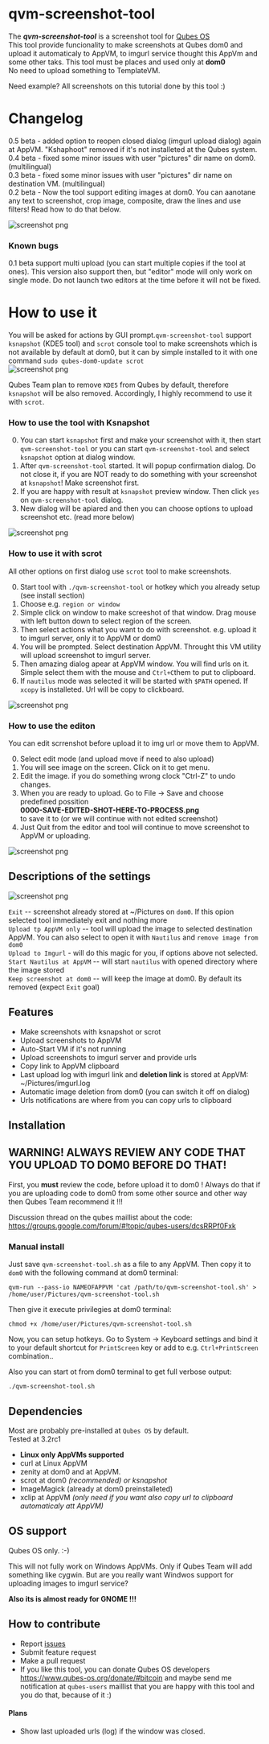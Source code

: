 # qvm-screenshot-tool

The _**qvm-screenshot-tool**_ is a screenshot tool for [Qubes OS](https://qubes-os.org/)<br>
This tool provide funcionality to make screenshots at Qubes dom0 and upload it automaticaly to AppVM, to imgurl service thought this AppVm and some other taks.
This tool must be places and used only at **dom0** <br>
No need to upload something to TemplateVM.

Need example? All screenshots on this tutorial done by this tool :)

# Changelog
0.5 beta - added option to reopen closed dialog (imgurl upload dialog) again at AppVM. "Kshaphoot" removed if it's not installeted at the Qubes system. <br>
0.4 beta - fixed some minor issues with user "pictures" dir name on dom0.  (multilingual) <br>
0.3 beta - fixed some minor issues with user "pictures" dir name on destination VM. (multilingual) <br>
0.2 beta - Now the tool support editing images at dom0. You can aanotane any text to screenshot, crop image, composite, draw the lines and use filters! Read how to do that below.<br>

![screenshot png](https://i.imgur.com/UmDHZ8j.png)

### Known bugs
0.1 beta support multi upload (you can start multiple copies if the tool at ones). This version also support then, but "editor" mode will only work on single mode. Do not launch two editors at the time before it will not be fixed. 

# How to use it

You will be asked for actions by GUI prompt.`qvm-screenshot-tool` support `ksnapshot` (KDE5 tool) and `scrot` console tool to make screenshots which is not available by default at dom0, but it can by simple installed to it with one command `sudo qubes-dom0-update scrot`<br> 
![screenshot png](https://i.imgur.com/h3h1dMW.png)

Qubes Team plan to remove `KDE5` from Qubes by default, therefore `ksnapshot` will be also removed. Accordingly, I highly recommend to use it with `scrot`. 

### How to use the tool with Ksnapshot

0. You can start `ksnapshot` first and make your screenshot with it, then start `qvm-screenshot-tool` or you can start `qvm-screenshot-tool` and select `ksnapshot` option at dialog window.
0. After `qvm-screenshot-tool` started. It will popup confirmation dialog. Do not close it, if you are NOT ready to do something with your screenshot at `ksnapshot`! Make screenshot first. 
0. If you are happy with result at `ksnapshot` preview window. Then click `yes` on `qvm-screenshot-tool` dialog.
0. New dialog will be apiared and then you can choose options to upload screenshot etc. (read more below)

![screenshot png](https://i.imgur.com/kGMGAOr.png)

### How to use it with scrot

All other options on first dialog use `scrot` tool to make screenshots.

0. Start tool with `./qvm-screenshot-tool` or hotkey which you already setup (see install section)
0. Choose e.g. `region or window` 
0. Simple click on window to make screeshot of that window. Drag mouse with left button down to select region of the screen.
0. Then select actions what you want to do with screenshot. e.g. upload it to imgurl server, only it to AppVM or dom0
0. You will be prompted. Select destination AppVM. Throught this VM utility will upload screenshot to imgurl server.
0. Then amazing dialog apear at AppVM window. You will find urls on it. Simple select them with the mouse and `Ctrl+C`them to put to clipboard. 
0. If `nautilus` mode was selected it will be started with `$PATH` opened. If `xcopy` is installeted. Url will be copy to clickboard.

![screenshot png](https://i.imgur.com/r7IT8TK.png)

### How to use the editon

You can edit scrrenshot before upload it to img url or move them to AppVM.

0. Select edit mode (and upload move if need to also upload)
0. You will see image on the screen. Click on it to get menu. 
0. Edit the image. if you do something wrong clock "Ctrl-Z" to undo changes.
0. When you are ready to upload. Go to File -> Save and choose predefined possition<br> **0000-SAVE-EDITED-SHOT-HERE-TO-PROCESS.png**<br>to save it to (or we will continue with not edited screenshot)
0. Just Quit from the editor and tool will continue to move screenshot to AppVM or uploading.

![screenshot png](https://i.imgur.com/qPPmF7X.png)


Descriptions of the settings 
----
![screenshot png](https://i.imgur.com/Kro9bhO.png)

`Exit` -- screenshot already stored at ~/Pictures on `dom0`. If this opion selected tool immediately exit and nothing more<br>
`Upload tp AppVM only` -- tool will upload the image to selected destination AppVM. You can also select to open it with `Nautilus` and `remove image from dom0`<br>
`Upload to Imgurl` - will do this magic for you, if options above not selected.<br>
`Start Nautilus at AppVM` -- will start `nautilus` with opened directory where the image stored<br>
`Keep screenshot at dom0` -- will keep the image at dom0. By default its removed (expect `Exit` goal)<br>

Features
----
* Make screenshots with ksnapshot or scrot
* Upload screenshots to AppVM
* Auto-Start VM if it's not running
* Upload screenshots to imgurl server and provide urls
* Copy link to AppVM clipboard
* Last upload log with imgurl link and **deletion link** is stored at AppVM: ~/Pictures/imgurl.log
* Automatic image deletion from dom0 (you can switch it off on dialog)
* Urls notifications are where from you can copy urls to clipboard

Installation
----

## WARNING! ALWAYS REVIEW ANY CODE THAT YOU UPLOAD TO DOM0 BEFORE DO THAT!
First, you **must** review the code, before upload it to dom0 ! Always do that if you are uploading code to dom0 from some 
other source and other way then Qubes Team recommend it !!!

Discussion thread on the qubes maillist about the code:<br>
https://groups.google.com/forum/#!topic/qubes-users/dcsRRPf0Fxk


### Manual install

Just save `qvm-screenshot-tool.sh` as a file to any AppVM. Then copy it to `dom0` with the following command at dom0 terminal:

```shell
qvm-run --pass-io NAMEOFAPPVM 'cat /path/to/qvm-screenshot-tool.sh' > /home/user/Pictures/qvm-screenshot-tool.sh
```
Then give it execute privilegies at dom0 terminal:

```shell
chmod +x /home/user/Pictures/qvm-screenshot-tool.sh
```

Now, you can setup hotkeys. Go to System -> Keyboard settings and bind it to your default shortcut for `PrintScreen` key or add to e.g. `Ctrl+PrintScreen` combination..

Also you can start ot from dom0 terminal to get full verbose output:

```shell
./qvm-screenshot-tool.sh
```

Dependencies
----

Most are probably pre-installed at `Qubes OS` by default.<br>
Tested at 3.2rc1 

* **Linux only AppVMs supported**
* curl at Linux AppVM
* zenity at dom0 and at AppVM. 
* scrot at dom0 <i>(recommended) or ksnapshot</i>
* ImageMagick (already at dom0 preinstalleted)
* xclip at AppVM <i>(only need if you want also copy url to clipboard automaticaly att AppVM)</i>

OS support
----
Qubes OS only. :-) 

This will not fully work on Windows AppVMs. Only if Qubes Team will add something like cygwin. But are you really want Windwos support for uploading images to imgurl service? <br>

**Also its is almost ready for GNOME !!!**

How to contribute
----

* Report [issues](https://github.com/evadogstar/qvm-screenshot-tool/issues)
* Submit feature request
* Make a pull request
* If you like this tool, you can donate Qubes OS developers https://www.qubes-os.org/donate/#bitcoin and maybe send me notification at `qubes-users` maillist that you are happy with this tool and you do that, because of it :)

#### Plans

* Show last uploaded urls (log) if the window was closed.
